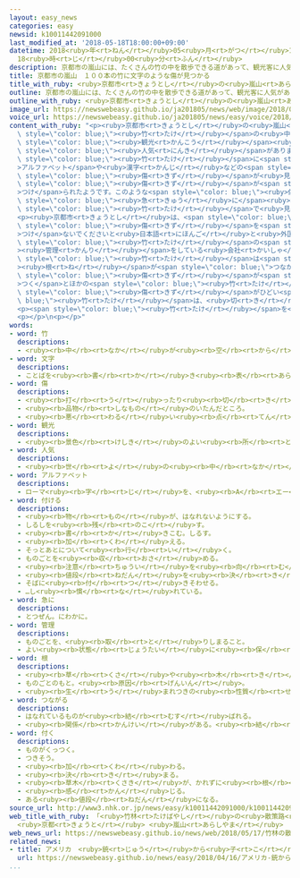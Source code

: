 ```yaml
---
layout: easy_news
categories: easy
newsid: k10011442091000
last_modified_at: '2018-05-18T18:00:00+09:00'
datetime: 2018<ruby>年<rt>ねん</rt></ruby>05<ruby>月<rt>がつ</rt></ruby>18<ruby>日<rt>にち</rt></ruby>
  18<ruby>時<rt>じ</rt></ruby>00<ruby>分<rt>ふん</rt></ruby>
description: 京都市の嵐山には、たくさんの竹の中を散歩できる道があって、観光客に人気があります。
title: 京都市の嵐山　１００本の竹に文字のような傷が見つかる
title_with_ruby: <ruby>京都市<rt>きょうとし</rt></ruby>の<ruby>嵐山<rt>あらしやま</rt></ruby>　１００<ruby>本<rt>ぽん</rt></ruby>の<ruby>竹<rt>たけ</rt></ruby>に<ruby>文字<rt>もじ</rt></ruby>のような<ruby>傷<rt>きず</rt></ruby>が<ruby>見<rt>み</rt></ruby>つかる
outline: 京都市の嵐山には、たくさんの竹の中を散歩できる道があって、観光客に人気があります。
outline_with_ruby: <ruby>京都市<rt>きょうとし</rt></ruby>の<ruby>嵐山<rt>あらしやま</rt></ruby>には、たくさんの<ruby>竹<rt>たけ</rt></ruby>の<ruby>中<rt>なか</rt></ruby>を<ruby>散歩<rt>さんぽ</rt></ruby>できる<ruby>道<rt>みち</rt></ruby>があって、<ruby>観光<rt>かんこう</rt></ruby><ruby>客<rt>きゃく</rt></ruby>に<ruby>人気<rt>にんき</rt></ruby>があります。
image_url: https://newswebeasy.github.io/ja201805/news/web/image/2018/05/17/K10011442091_1805171823_1805171827_01_03.jpg
voice_url: https://newswebeasy.github.io/ja201805/news/easy/voice/2018/05/18/k10011442091000.mp4
content_with_ruby: "<p><ruby>京都市<rt>きょうとし</rt></ruby>の<ruby>嵐山<rt>あらしやま</rt></ruby>には、たくさんの<span\
  \ style=\"color: blue;\"><ruby>竹<rt>たけ</rt></ruby></span>の<ruby>中<rt>なか</rt></ruby>を<ruby>散歩<rt>さんぽ</rt></ruby>できる<ruby>道<rt>みち</rt></ruby>があって、<span\
  \ style=\"color: blue;\"><ruby>観光<rt>かんこう</rt></ruby></span><ruby>客<rt>きゃく</rt></ruby>に<span\
  \ style=\"color: blue;\"><ruby>人気<rt>にんき</rt></ruby></span>があります。</p>\n<p><ruby>京都市<rt>きょうとし</rt></ruby>によると、<ruby>今年<rt>ことし</rt></ruby>の２<ruby>月<rt>がつ</rt></ruby>ごろから、<span\
  \ style=\"color: blue;\"><ruby>竹<rt>たけ</rt></ruby></span>に<span style=\"color: blue;\"\
  >アルファベット</span>や<ruby>漢字<rt>かんじ</rt></ruby>などの<span style=\"color: blue;\"><ruby>文字<rt>もじ</rt></ruby></span>のような<span\
  \ style=\"color: blue;\"><ruby>傷<rt>きず</rt></ruby></span>が<ruby>見<rt>み</rt></ruby>つかるようになりました。<ruby>先<rt>さき</rt></ruby>が<ruby>細<rt>ほそ</rt></ruby>くて<ruby>硬<rt>かた</rt></ruby>い<ruby>物<rt>もの</rt></ruby>で<span\
  \ style=\"color: blue;\"><ruby>傷<rt>きず</rt></ruby></span>が<span style=\"color: blue;\"\
  >つけ</span>られたようです。このような<span style=\"color: blue;\"><ruby>傷<rt>きず</rt></ruby></span>は<ruby>先月<rt>せんげつ</rt></ruby>から<span\
  \ style=\"color: blue;\"><ruby>急<rt>きゅう</rt></ruby>に</span><ruby>増<rt>ふ</rt></ruby>えて、<ruby>今<rt>いま</rt></ruby>までに１００<ruby>本<rt>ぽん</rt></ruby>ぐらいの<span\
  \ style=\"color: blue;\"><ruby>竹<rt>たけ</rt></ruby></span>で<ruby>見<rt>み</rt></ruby>つかっています。</p>\n\
  <p><ruby>京都市<rt>きょうとし</rt></ruby>は、<span style=\"color: blue;\"><ruby>竹<rt>たけ</rt></ruby></span>に<span\
  \ style=\"color: blue;\"><ruby>傷<rt>きず</rt></ruby></span>を<span style=\"color: blue;\"\
  >つけ</span>ないでくださいと<ruby>日本語<rt>にほんご</rt></ruby>と<ruby>外国語<rt>がいこくご</rt></ruby>で<ruby>書<rt>か</rt></ruby>いた<ruby>紙<rt>かみ</rt></ruby>をはりました。<span\
  \ style=\"color: blue;\"><ruby>竹<rt>たけ</rt></ruby></span>の<span style=\"color: blue;\"\
  ><ruby>管理<rt>かんり</rt></ruby></span>をしている<ruby>会社<rt>かいしゃ</rt></ruby>の<ruby>人<rt>ひと</rt></ruby>は「<span\
  \ style=\"color: blue;\"><ruby>竹<rt>たけ</rt></ruby></span>は<span style=\"color: blue;\"\
  ><ruby>根<rt>ね</rt></ruby></span>が<span style=\"color: blue;\">つながっ</span>ているので、１<ruby>本<rt>ぽん</rt></ruby>に<span\
  \ style=\"color: blue;\"><ruby>傷<rt>きず</rt></ruby></span>が<span style=\"color: blue;\"\
  >つく</span>とほかの<span style=\"color: blue;\"><ruby>竹<rt>たけ</rt></ruby></span>も<ruby>悪<rt>わる</rt></ruby>くなります。<span\
  \ style=\"color: blue;\"><ruby>傷<rt>きず</rt></ruby></span>がひどい<span style=\"color:\
  \ blue;\"><ruby>竹<rt>たけ</rt></ruby></span>は、<ruby>切<rt>き</rt></ruby>って<ruby>捨<rt>す</rt></ruby>てなければならないのでやめてほしいです」と<ruby>話<rt>はな</rt></ruby>しています。</p>\n\
  <p><span style=\"color: blue;\"><ruby>竹<rt>たけ</rt></ruby></span>を<ruby>見<rt>み</rt></ruby>た<ruby>女性<rt>じょせい</rt></ruby>は「すごくきれいなのに<ruby>残念<rt>ざんねん</rt></ruby>です。みんなが<ruby>京都<rt>きょうと</rt></ruby>を<ruby>大事<rt>だいじ</rt></ruby>にしてほしいです」と<ruby>話<rt>はな</rt></ruby>していました。</p>\n\
  <p></p>\n<p></p>"
words:
- word: 竹
  descriptions:
  - <ruby><rb>中</rb><rt>なか</rt></ruby>が<ruby><rb>空</rb><rt>から</rt></ruby>の<ruby><rb>茎</rb><rt>くき</rt></ruby>に、<ruby><rb>節</rb><rt>ふし</rt></ruby>のある<ruby><rb>植物</rb><rt>しょくぶつ</rt></ruby>。<ruby><rb>日用品</rb><rt>にちようひん</rt></ruby>や、<ruby><rb>細工物</rb><rt>さいくもの</rt></ruby>などに<ruby><rb>使</rb><rt>つか</rt></ruby>う。<ruby><rb>若</rb><rt>わか</rt></ruby>い<ruby><rb>芽</rb><rt>め</rt></ruby>を「たけのこ」という。
- word: 文字
  descriptions:
  - ことばを<ruby><rb>書</rb><rt>か</rt></ruby>き<ruby><rb>表</rb><rt>あらわ</rt></ruby>すための<ruby><rb>記号</rb><rt>きごう</rt></ruby>。もんじ。<ruby><rb>字</rb><rt>じ</rt></ruby>。<ruby><rb>日本</rb><rt>にっぽん</rt></ruby>では、かたかな・ひらがな・<ruby><rb>漢字</rb><rt>かんじ</rt></ruby>・アルファベットや<ruby><rb>数字</rb><rt>すうじ</rt></ruby>を<ruby><rb>使</rb><rt>つか</rt></ruby>う。
- word: 傷
  descriptions:
  - <ruby><rb>打</rb><rt>う</rt></ruby>ったり<ruby><rb>切</rb><rt>き</rt></ruby>ったりして、<ruby><rb>皮膚</rb><rt>ひふ</rt></ruby>や<ruby><rb>肉</rb><rt>にく</rt></ruby>をいためたところ。
  - <ruby><rb>品物</rb><rt>しなもの</rt></ruby>のいたんだところ。
  - <ruby><rb>悪</rb><rt>わる</rt></ruby>い<ruby><rb>点</rb><rt>てん</rt></ruby>。<ruby><rb>欠点</rb><rt>けってん</rt></ruby>。
- word: 観光
  descriptions:
  - <ruby><rb>景色</rb><rt>けしき</rt></ruby>のよい<ruby><rb>所</rb><rt>ところ</rt></ruby>や<ruby><rb>名所</rb><rt>めいしょ</rt></ruby>などを<ruby><rb>見物</rb><rt>けんぶつ</rt></ruby>して<ruby><rb>回</rb><rt>まわ</rt></ruby>ること。
- word: 人気
  descriptions:
  - <ruby><rb>世</rb><rt>よ</rt></ruby>の<ruby><rb>中</rb><rt>なか</rt></ruby>の<ruby><rb>人</rb><rt>ひと</rt></ruby>たちのよい<ruby><rb>評判</rb><rt>ひょうばん</rt></ruby>。
- word: アルファベット
  descriptions:
  - ローマ<ruby><rb>字</rb><rt>じ</rt></ruby>を、<ruby><rb>A</rb><rt>エー</rt></ruby>・<ruby><rb>B</rb><rt>ビー</rt></ruby>・<ruby><rb>C</rb><rt>シー</rt></ruby>…というふうに<ruby><rb>Z</rb><rt>ゼット</rt></ruby>まで<ruby><rb>順</rb><rt>じゅん</rt></ruby>に<ruby><rb>並</rb><rt>なら</rt></ruby>べたもの。２６<ruby><rb>文字</rb><rt>もじ</rt></ruby>ある。
- word: 付ける
  descriptions:
  - <ruby><rb>物</rb><rt>もの</rt></ruby>が、はなれないようにする。
  - しるしを<ruby><rb>残</rb><rt>のこ</rt></ruby>す。
  - <ruby><rb>書</rb><rt>か</rt></ruby>きこむ。しるす。
  - <ruby><rb>加</rb><rt>くわ</rt></ruby>える。
  - そっとあとについて<ruby><rb>行</rb><rt>い</rt></ruby>く。
  - ものごとを<ruby><rb>収</rb><rt>おさ</rt></ruby>める。
  - <ruby><rb>注意</rb><rt>ちゅうい</rt></ruby>を<ruby><rb>向</rb><rt>む</rt></ruby>ける。
  - <ruby><rb>値段</rb><rt>ねだん</rt></ruby>を<ruby><rb>決</rb><rt>き</rt></ruby>める。
  - そばに<ruby><rb>付</rb><rt>つ</rt></ruby>きそわせる。
  - …し<ruby><rb>慣</rb><rt>な</rt></ruby>れている。
- word: 急に
  descriptions:
  - とつぜん。にわかに。
- word: 管理
  descriptions:
  - ものごとを、<ruby><rb>取</rb><rt>と</rt></ruby>りしまること。
  - よい<ruby><rb>状態</rb><rt>じょうたい</rt></ruby>に<ruby><rb>保</rb><rt>たも</rt></ruby>つこと。
- word: 根
  descriptions:
  - <ruby><rb>草</rb><rt>くさ</rt></ruby>や<ruby><rb>木</rb><rt>き</rt></ruby>の、<ruby><rb>土</rb><rt>つち</rt></ruby>の<ruby><rb>中</rb><rt>なか</rt></ruby>にある<ruby><rb>部分</rb><rt>ぶぶん</rt></ruby>。<ruby><rb>根</rb><rt>ね</rt></ruby>っこ。
  - ものごとのもと。<ruby><rb>原因</rb><rt>げんいん</rt></ruby>。
  - <ruby><rb>生</rb><rt>う</rt></ruby>まれつきの<ruby><rb>性質</rb><rt>せいしつ</rt></ruby>。
- word: つながる
  descriptions:
  - はなれているものが<ruby><rb>結</rb><rt>むす</rt></ruby>ばれる。
  - <ruby><rb>関係</rb><rt>かんけい</rt></ruby>がある。<ruby><rb>結</rb><rt>むす</rt></ruby>びつく。
- word: 付く
  descriptions:
  - ものがくっつく。
  - つきそう。
  - <ruby><rb>加</rb><rt>くわ</rt></ruby>わる。
  - <ruby><rb>決</rb><rt>き</rt></ruby>まる。
  - <ruby><rb>草木</rb><rt>くさき</rt></ruby>が、かれずに<ruby><rb>根</rb><rt>ね</rt></ruby>をおろす。
  - <ruby><rb>感</rb><rt>かん</rt></ruby>じる。
  - ある<ruby><rb>値段</rb><rt>ねだん</rt></ruby>になる。
source_url: http://www3.nhk.or.jp/news/easy/k10011442091000/k10011442091000.html
web_title_with_ruby: 「<ruby>竹林<rt>たけばやし</rt></ruby>の<ruby>散策路<rt>さんさくろ</rt></ruby>」<ruby>約<rt>やく</rt></ruby>100<ruby>本<rt>ほん</rt></ruby>の<ruby>竹<rt>たけ</rt></ruby>に<ruby>文字<rt>もじ</rt></ruby>のような<ruby>傷<rt>きず</rt></ruby>
  <ruby>京都<rt>きょうと</rt></ruby> <ruby>嵐山<rt>あらしやま</rt></ruby>
web_news_url: https://newswebeasy.github.io/news/web/2018/05/17/竹林の散策路約100本の竹に文字のような傷-京都-嵐山
related_news:
- title: アメリカ　<ruby>銃<rt>じゅう</rt></ruby>から<ruby>子<rt>こ</rt></ruby>どもを<ruby>守<rt>まも</rt></ruby>るリュックサックが<ruby>売<rt>う</rt></ruby>れている
  url: https://newswebeasy.github.io/news/easy/2018/04/16/アメリカ-銃から子どもを守るリュックサックが売れている
...
```

